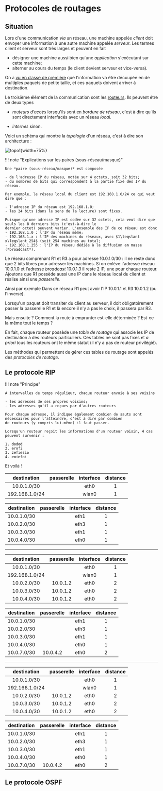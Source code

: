 # Protocoles de routages

## Situation

Lors d'une communication *via* un réseau, une machine appelée *client* doit envoyer une information à une autre machine 
appelée *serveur*. Les termes client et serveur sont très larges et peuvent en fait

- désigner une machine aussi bien qu'une *application* s'exécutant sur cette machine;
- alterner au cours du temps (le client devient serveur et vice-versa).

On a [vu en classe de première](../../../../nsi1/ch18/reseaux/#un-modele-informatique-tcpip) que l'information va être découpée en de multiples paquets de petite taille, et ces paquets doivent arriver à destination.

Le troisième élément de la communication sont les [routeurs](../../../../nsi1/ch18/reseaux/#couche-reseau). Ils peuvent
être de deux types

- *routeurs d'accès* lorsqu'ils sont en *bordure de réseau*, c'est à dire qu'ils sont directement interfacés avec un réseau 
  *local*.
  
- *internes* sinon.

Voici un schéma qui montre la *topologie* d'un réseau, c'est à dire son architecture :

![topo1](../img/topo1.svg){width=75%}


!!! note "Explications sur les paires (sous-réseau/masque)"

    Une *paire (sous-réseau/masque)* est composée
    
    - de l'adresse IP du réseau, notée sur 4 octets, soit 32 bits;
    - du nombres de bits qui correspondent à la partie fixe des IP du réseau.
    
    Par exemple, le réseau local du client est 192.168.1.0/24 ce qui veut dire que :
    
    - l'adresse IP du réseau est 192.168.1.0;
    - les 24 bits (dans le sens de la lecture) sont fixes.
    
    Puisque qu'une adresse IP est codée sur 32 octets, cela veut dire que seuls les 8 derniers bits (c'est-à-dire le 
    dernier octet) peuvent varier. L'ensemble des IP de ce réseau est donc 
    - 192.168.1.0 : l'IP du réseau même;
    - 192.168.1.x : l'IP des machines du réseaux, avec $1\leqslant x\leqslant 254$ (soit 254 machines au total;
    - 192.168.1.255 : l'IP du réseau dédiée à la diffusion en masse (*broadcast*).
 
 Le réseau comprenant R1 et R3 a pour adresse 10.0.1.0/30 : il ne reste donc que 2 bits libres pour adresser les machines.
 Si on enlève l'adresse réseau 10.0.1.0 et l'adresse *broadcast* 10.0.1.3 il reste 2 IP, une pour chaque routeur.
 Ajoutons que R1 possède aussi une IP dans le réseau local du client et réalise ainsi une *passerelle*.
 
 Ainsi par exemple Dans ce réseau R1 peut avoir l'IP 10.0.1.1 et R3 10.0.1.2 (ou l'inverse).
 
 Lorsqu'un paquet doit transiter du client au serveur, il doit obligatoirement passer la passerelle R1 et là encore il
 n'y a pas le choix, il passera par R3.
 
 Mais ensuite ? Comment la route à emprunter est-elle déterminée ? Est-ce la même tout le temps ?
 
 En fait, chaque routeur possède une *table de routage* qui associe les IP de destination à des routeurs particuliers.
 Ces tables ne sont pas fixes et *a priori* tous les routeurs ont le même statut (il n'y a pas de routeur privilégié).
 
 Les méthodes qui permettent de gérer ces tables de routage sont appelés des *protocoles de routage*.
 
## Le protocole RIP
 
!!! note "Principe"

    À intervalles de temps régulieur, chaque routeur envoie à ses voisins 
    
    - les adresses de ses propres voisins;
    - les adresses qu'il a reçues par d'autres routeurs
    
    Pour chaque adresse, il indique également combien de sauts sont nécessaires pour l'atteindre, c'est à dire par combien
    de routeurs (y compris lui-même) il faut passer.
    
    Lorsqu'un routeur reçoit les informations d'un routeur voisin, 4 cas peuvent survenir :
    
    1. dodod
    2. erofi
    3. zefiezio
    4. eoiefoi


Et voilà !

 
|   destination  	| passerelle 	| interface 	| distance 	|
|:--------------:	|:----------:	|:---------:	|:----------:	|
|   10.0.1.0/30     |            	|    eth0   	| 1        	|
| 192.168.1.0/24 	|            	| wlan0     	| 1        	|


|   destination  	| passerelle 	| interface 	| distance 	|
|:--------------:	|:----------:	|:---------:	|:----------:	|
|   10.0.1.0/30     |            	|    eth1    	| 1        	|
|   10.0.2.0/30     |            	|    eth3    	| 1        	|
|   10.0.3.0/30     |            	|    eth1    	| 1        	|
|   10.0.4.0/30     |            	|    eth0    	| 1        	|

---

|   destination  	| passerelle 	| interface 	| distance 	|
|:--------------:	|:----------:	|:---------:	|:----------:	|
|   10.0.1.0/30     |            	|    eth0   	| 1        	|
| 192.168.1.0/24 	|            	| wlan0     	| 1        	|
|   10.0.2.0/30     |    10.0.1.2       	|    eth0  	| 2        	|
|   10.0.3.0/30     |    10.0.1.2        	|    eth0    	| 2        	|
|   10.0.4.0/30     |    10.0.1.2        	|    eth0    	| 2        	|

|   destination  	| passerelle 	| interface 	| distance 	|
|:--------------:	|:----------:	|:---------:	|:----------:	|
|   10.0.1.0/30     |            	|    eth1    	| 1        	|
|   10.0.2.0/30     |            	|    eth3    	| 1        	|
|   10.0.3.0/30     |            	|    eth1    	| 1        	|
|   10.0.4.0/30     |            	|    eth0    	| 1        	|
|   10.0.7.0/30     |  10.0.4.2     |    eth0    	| 2       	|

---


|   destination  	| passerelle 	| interface 	| distance 	|
|:--------------:	|:----------:	|:---------:	|:----------:	|
|   10.0.1.0/30     |            	|    eth0   	| 1        	|
| 192.168.1.0/24 	|            	| wlan0     	| 1        	|
|   10.0.2.0/30     |    10.0.1.2       	|    eth0  	| 2        	|
|   10.0.3.0/30     |    10.0.1.2        	|    eth0    	| 2        	|
|   10.0.4.0/30     |    10.0.1.2        	|    eth0    	| 2        	|



|   destination  	| passerelle 	| interface 	| distance 	|
|:--------------:	|:----------:	|:---------:	|:----------:	|
|   10.0.1.0/30     |            	|    eth1    	| 1        	|
|   10.0.2.0/30     |            	|    eth3    	| 1        	|
|   10.0.3.0/30     |            	|    eth1    	| 1        	|
|   10.0.4.0/30     |            	|    eth0    	| 1        	|
|   10.0.7.0/30     |  10.0.4.2     |    eth0    	| 2       	|


## Le protocole OSPF
 